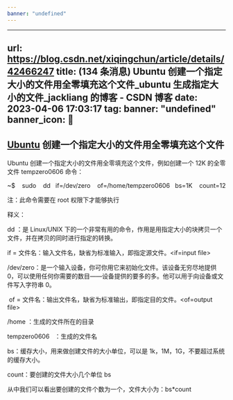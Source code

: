 ```yaml
---
banner: "undefined"
---
```

---
url: https://blog.csdn.net/xiqingchun/article/details/42466247
title: (134 条消息) Ubuntu 创建一个指定大小的文件用全零填充这个文件_ubuntu 生成指定大小的文件_jackliang 的博客 - CSDN 博客
date: 2023-04-06 17:03:17
tag: 
banner: "undefined"
banner_icon: 🔖
---
## [Ubuntu](https://so.csdn.net/so/search?q=Ubuntu&spm=1001.2101.3001.7020) 创建一个指定大小的文件用全零填充这个文件

Ubuntu 创建一个指定大小的文件用全零填充这个文件，例如创建一个 12K 的全零文件 tempzero0606 命令：

~$    sudo    dd   if=/dev/zero    of=/home/tempzero0606   bs=1K    count=12

注：此命令需要在 root 权限下才能够执行

释义：

dd ：是 Linux/UNIX 下的一个非常有用的命令，作用是用指定大小的块拷贝一个文件，并在拷贝的同时进行指定的转换。

if = 文件名：输入文件名，缺省为标准输入，即指定源文件。<if=input file>

/dev/zero：是一个输入设备，你可你用它来初始化文件。该设备无穷尽地提供 0，可以使用任何你需要的数目——设备提供的要多的多。他可以用于向设备或文件写入字符串 0。

 of = 文件名：输出文件名，缺省为标准输出，即指定目的文件。<of=output file>

/home ：生成的文件所在的目录

tempzero0606   ：生成的文件名

bs：缓存大小，用来做创建文件的大小单位，可以是 1k，1M，1G，不要超过系统的缓存大小。

count：要创建的文件大小几个单位 bs

从中我们可以看出要创建的文件个数为一个，文件大小为：bs*count